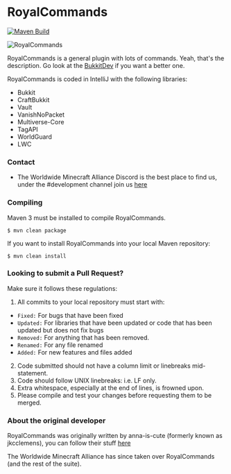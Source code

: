 RoyalCommands
=============
[![Maven Build](https://github.com/WMCAlliance/RoyalCommands/actions/workflows/main.yml/badge.svg?branch=five_o_o)](https://github.com/WMCAlliance/RoyalCommands/actions/workflows/main.yml)

![RoyalCommands](https://www.spigotmc.org/attachments/royalcommandslogo-big-png.21832/)

RoyalCommands is a general plugin with lots of commands. Yeah, that's the description. Go look at the [BukkitDev](http://dev.bukkit.org/server-mods/royalcommands) if you want a better one.

RoyalCommands is coded in IntelliJ with the following libraries:

 * Bukkit
 * CraftBukkit
 * Vault
 * VanishNoPacket
 * Multiverse-Core
 * TagAPI
 * WorldGuard
 * LWC

### Contact

 * The Worldwide Minecraft Alliance Discord is the best place to find us, under the #development channel join us [here](https://discord.gg/Va2gxfz3)


### Compiling

Maven 3 must be installed to compile RoyalCommands.

```$ mvn clean package```

If you want to install RoyalCommands into your local Maven repository:

```$ mvn clean install```

### Looking to submit a Pull Request?

Make sure it follows these regulations:

 1. All commits to your local repository must start with:
   * ```Fixed:``` For bugs that have been fixed
   * ```Updated:``` For libraries that have been updated or code that has been updated but does not fix bugs
   * ```Removed:``` For anything that has been removed.
   * ```Renamed:``` For any file renamed
   * ```Added:``` For new features and files added
 2. Code submitted should not have a column limit or linebreaks mid-statement.
 3. Code should follow UNIX linebreaks: i.e. LF only.
 4. Extra whitespace, especially at the end of lines, is frowned upon.
 5. Please compile and test your changes before requesting them to be merged.

### About the original developer
RoyalCommands was originally written by anna-is-cute (formerly known as jkcclemens), you can follow their stuff [here](https://github.com/anna-is-cute)

The Worldwide Minecraft Alliance has since taken over RoyalCommands (and the rest of the suite).
